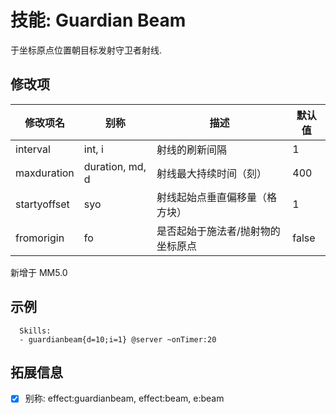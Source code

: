技能: Guardian Beam
================

于坐标原点位置朝目标发射守卫者射线.

修改项
----------

| 修改项名 | 别称    | 描述                                                                                                    | 默认值 |
|-----------|------------|----------------------------------------------------------------------------------------------------------------|---------------|
| interval | int, i | 射线的刷新间隔 | 1 |
| maxduration | duration, md, d | 射线最大持续时间（刻） | 400 |
| startyoffset | syo | 射线起始点垂直偏移量（格方块） | 1 |
| fromorigin | fo | 是否起始于施法者/抛射物的坐标原点 | false |

新增于 MM5.0

示例
--------

      Skills:
      - guardianbeam{d=10;i=1} @server ~onTimer:20

拓展信息
--------

- [x] 别称: effect:guardianbeam, effect:beam, e:beam